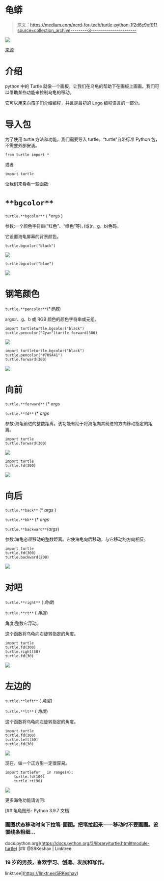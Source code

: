 # 龟蟒

> 原文：<https://medium.com/nerd-for-tech/turtle-python-1f2d6c9ef91?source=collection_archive---------3----------------------->

![](img/867b804bde56e7060f9990de6320debd.png)

[来源](https://www.qut.edu.au/study/career-advisers-and-teachers/young-accelerators/stem-learning-hub/stem-online-teaching-resources/fundamentals-of-python-online-workshop)

# 介绍

python 中的 Turtle 就像一个画板，让我们在乌龟的帮助下在画板上画画。我们可以借助某些功能来控制乌龟的移动。

它可以用来向孩子们介绍编程，并且是最初的 Logo 编程语言的一部分。

# 导入包

为了使用 turtle 方法和功能，我们需要导入 turtle。“turtle”自带标准 Python 包，不需要外部安装。

```
from turtle import *
```

或者

```
import turtle
```

让我们来看看一些函数:

# `**bgcolor**`

`turtle.**bgcolor**` ( **args* )

参数:一个颜色字符串(“红色”、“绿色”等)。)或(r，g，b)色码。

它设置海龟屏幕的背景颜色。

```
turtle.bgcolor("black")
```

![](img/b4067a598685ae220365a2fc07740d57.png)

```
turtle.bgcolor("blue")
```

![](img/5ef0214585a9b8b4c00e91cccba7609f.png)

# **钢笔颜色**

`turtle.**pencolor**`(**参数*)

args:r、g、b 或 RGB 颜色的颜色字符串或元组。

```
import turtleturtle.bgcolor("black")
turtle.pencolor("Cyan")turtle.forward(300)
```

![](img/08d0882d7fc0b55a673430491ccb79be.png)

```
import turtleturtle.bgcolor("black")
turtle.pencolor("#709A41")
turtle.forward(300)
```

![](img/2b7c1386706bb9b6fb62f12b76f0baf6.png)

# 向前

`turtle.**forward**` (* *args*

`turtle.**fd**` (* *args*

参数:海龟前进的整数距离。该功能有助于将海龟向其前进的方向移动指定的距离。

```
import turtle
turtle.forward(300)
```

![](img/2b9dd07171bcaa82434f7409c4ffebd5.png)

```
import turtle
turtle.fd(300)
```

![](img/2b9dd07171bcaa82434f7409c4ffebd5.png)

# **向后**

`turtle.**back**` (* *args* )

`turtle.**bk**` (* *args*

`turtle.**backward**`(*args*)

参数:海龟必须移动的整数距离。它使海龟向后移动，与它移动的方向相反。

```
import turtle
turtle.fd(300)
turtle.backward(200)
```

![](img/5c3be63a7292d1b6e5540e149b5e1232.png)

# 对吧

`turtle.**right**` ( *角度*)

`turtle.**rt**` ( *角度*)

角度:整数它浮动。

这个函数将乌龟向右旋转指定的角度。

```
import turtle
turtle.fd(300)
turtle.right(50)
turtle.fd(30)
```

![](img/238d8d4bdcd96d8d2a41b85f289e0005.png)

# 左边的

`turtle.**left**` ( *角度*)

`turtle.**lt**` ( *角度*)

这个函数将乌龟向左旋转指定的角度。

```
import turtle
turtle.fd(300)
turtle.left(50)
turtle.fd(30)
```

![](img/8367f4b9244c7f0a622ded35edd8fcd1.png)

现在，做一个正方形一定很容易。

```
import turtlefor _ in range(4):
    turtle.fd(100)
    turtle.rt(90)
```

![](img/5103abce39ed5bf9b47ac9a007b31f24.png)

更多海龟功能请访问:

 [## 龟龟图形- Python 3.9.7 文档

### 画图状态移动时向下拉笔-画图。把笔拉起来——移动时不要画画。设置线条粗细…

docs.python.org](https://docs.python.org/3/library/turtle.html#module-turtle) [](https://linktr.ee/SRKeshav) [## @SRKeshav | Linktree

### 19 岁的男孩，喜欢学习、创造、发展和写作。

linktr.ee](https://linktr.ee/SRKeshav)